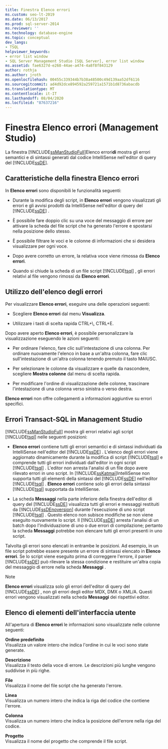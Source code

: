 ```yaml
---
title: Finestra Elenco errori
ms.custom: seo-lt-2019
ms.date: 06/13/2017
ms.prod: sql-server-2014
ms.reviewer: ''
ms.technology: database-engine
ms.topic: conceptual
dev_langs:
- TSQL
helpviewer_keywords:
- error list window
- SQL Server Management Studio [SQL Server], error list window
ms.assetid: fae6327d-e268-44ae-a474-4a8f8f843129
author: rothja
ms.author: jroth
ms.openlocfilehash: 00455c339344b7b38a48500c49d139aa52df6116
ms.sourcegitcommit: ad4d92dce894592a259721a1571b1d8736abacdb
ms.translationtype: MT
ms.contentlocale: it-IT
ms.lasthandoff: 08/04/2020
ms.locfileid: "87637216"
---
```

# <a name="error-list-window-management-studio"></a>Finestra Elenco errori (Management Studio)
  La finestra [!INCLUDE[ssManStudioFull](../../includes/ssmanstudiofull-md.md)]Elenco errori**di** mostra gli errori semantici e di sintassi generati dal codice IntelliSense nell'editor di query del [!INCLUDE[ssDE](../../includes/ssde-md.md)].  
  
## <a name="features-of-the-error-list"></a>Caratteristiche della finestra Elenco errori  
 In **Elenco errori** sono disponibili le funzionalità seguenti:  
  
-   Durante la modifica degli script, in **Elenco errori** vengono visualizzati gli errori e gli avvisi prodotti da IntelliSense nell'editor di query del [!INCLUDE[ssDE](../../includes/ssde-md.md)] .  
  
-   È possibile fare doppio clic su una voce del messaggio di errore per attivare la scheda del file script che ha generato l'errore e spostarsi nella posizione dello stesso.  
  
-   È possibile filtrare le voci e le colonne di informazioni che si desidera visualizzare per ogni voce.  
  
-   Dopo avere corretto un errore, la relativa voce viene rimossa da **Elenco errori**.  
  
-   Quando si chiude la scheda di un file script [!INCLUDE[tsql](../../includes/tsql-md.md)] , gli errori relativi al file vengono rimossi da **Elenco errori**.  
  
## <a name="working-with-the-error-list"></a>Utilizzo dell'elenco degli errori  
 Per visualizzare **Elenco errori**, eseguire una delle operazioni seguenti:  
  
-   Scegliere **Elenco errori** dal menu **Visualizza**.  
  
-   Utilizzare i tasti di scelta rapida CTRL+\\, CTRL+E.  
  
 Dopo avere aperto **Elenco errori**, è possibile personalizzare la visualizzazione eseguendo le azioni seguenti:  
  
-   Per ordinare l'elenco, fare clic sull'intestazione di una colonna. Per ordinare nuovamente l'elenco in base a un'altra colonna, fare clic sull'intestazione di un'altra colonna tenendo premuto il tasto MAIUSC.  
  
-   Per selezionare le colonne da visualizzare e quelle da nascondere, scegliere **Mostra colonne** dal menu di scelta rapida.  
  
-   Per modificare l'ordine di visualizzazione delle colonne, trascinare l'intestazione di una colonna verso sinistra o verso destra.  
  
 **Elenco errori** non offre collegamenti a informazioni aggiuntive su errori specifici.  
  
## <a name="transact-sql-errors-in-management-studio"></a>Errori Transact-SQL in Management Studio  
 [!INCLUDE[ssManStudioFull](../../includes/ssmanstudiofull-md.md)] mostra gli errori relativi agli script [!INCLUDE[tsql](../../includes/tsql-md.md)] nelle seguenti posizioni:  
  
-   **Elenco errori** contiene tutti gli errori semantici e di sintassi individuati da IntelliSense nell'editor del [!INCLUDE[ssDE](../../includes/ssde-md.md)] . L'elenco degli errori viene aggiornato dinamicamente durante la modifica di script [!INCLUDE[tsql](../../includes/tsql-md.md)] e comprende tutti gli errori individuati dall'editor in ogni script [!INCLUDE[tsql](../../includes/tsql-md.md)] . L'editor non arresta l'analisi di un file dopo avere rilevato errori in uno script. In [!INCLUDE[ssKatmai](../../includes/sskatmai-md.md)]IntelliSense non supporta tutti gli elementi della sintassi del [!INCLUDE[ssDE](../../includes/ssde-md.md)] nell'editor [!INCLUDE[tsql](../../includes/tsql-md.md)] . **Elenco errori** contiene solo gli errori della sintassi [!INCLUDE[tsql](../../includes/tsql-md.md)] supportata da IntelliSense.  
  
-   La scheda **Messaggi** nella parte inferiore della finestra dell'editor di query del [!INCLUDE[ssDE](../../includes/ssde-md.md)] visualizza tutti gli errori e messaggi restituiti da [!INCLUDE[ssDEnoversion](../../includes/ssdenoversion-md.md)] durante l'esecuzione di uno script [!INCLUDE[tsql](../../includes/tsql-md.md)] . Questo elenco non subisce modifiche se non viene eseguito nuovamente lo script. Il [!INCLUDE[ssDE](../../includes/ssde-md.md)] arresta l'analisi di un batch dopo l'individuazione di uno o due errori di compilazione; pertanto la scheda **Messaggi** potrebbe non elencare tutti gli errori presenti in uno script.  
  
 Talvolta gli errori sono elencati in entrambe le posizioni. Ad esempio, in un file script potrebbe essere presente un errore di sintassi elencato in **Elenco errori**. Se lo script viene eseguito prima di correggere l'errore, il parser [!INCLUDE[ssDE](../../includes/ssde-md.md)] può rilevare la stessa condizione e restituire un'altra copia del messaggio di errore nella scheda **Messaggi** .  
  
> [!NOTE]  
>  **Elenco errori** visualizza solo gli errori dell'editor di query del [!INCLUDE[ssDE](../../includes/ssde-md.md)] , non gli errori degli editor MDX, DMX o XML/A. Questi errori vengono visualizzati nella scheda **Messaggi** dei rispettivi editor.  
  
## <a name="ui-element-list"></a>Elenco di elementi dell'interfaccia utente  
 All'apertura di **Elenco errori** le informazioni sono visualizzate nelle colonne seguenti:  
  
 **Ordine predefinito**  
 Visualizza un valore intero che indica l'ordine in cui le voci sono state generate.  
  
 **Descrizione**  
 Visualizza il testo della voce di errore. Le descrizioni più lunghe vengono suddivise in più righe.  
  
 **File**  
 Visualizza il nome del file script che ha generato l'errore.  
  
 **Linea**  
 Visualizza un numero intero che indica la riga del codice che contiene l'errore.  
  
 **Colonna**  
 Visualizza un numero intero che indica la posizione dell'errore nella riga del codice.  
  
 **Progetto**  
 Visualizza il nome del progetto che comprende il file script.  
